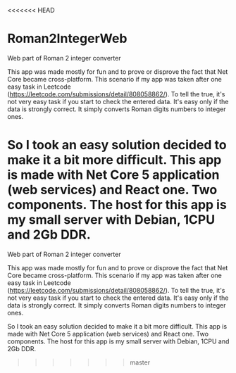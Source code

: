 <<<<<<< HEAD
# Roman2IntegerWeb
Web part of Roman 2 integer converter


This app was made mostly for fun and to prove or disprove the fact that Net Core became cross-platform.
This scenario if my app was taken after one easy task in Leetcode (https://leetcode.com/submissions/detail/808058862/). To tell the true, it's not very easy task if you start to check the entered data. It's easy only if the data is strongly correct. It simply converts Roman digits numbers to integer ones.

So I took an easy solution decided to make it a bit more difficult. 
This app is made with Net Core 5 application (web services) and React one. Two components. 
The host for this app is my small server with Debian, 1CPU and 2Gb DDR. 
=======
Web part of Roman 2 integer converter

This app was made mostly for fun and to prove or disprove the fact that Net Core became cross-platform. This scenario if my app was taken after one easy task in Leetcode (https://leetcode.com/submissions/detail/808058862/). To tell the true, it's not very easy task if you start to check the entered data. It's easy only if the data is strongly correct. It simply converts Roman digits numbers to integer ones.

So I took an easy solution decided to make it a bit more difficult. This app is made with Net Core 5 application (web services) and React one. Two components. The host for this app is my small server with Debian, 1CPU and 2Gb DDR.
>>>>>>> master
